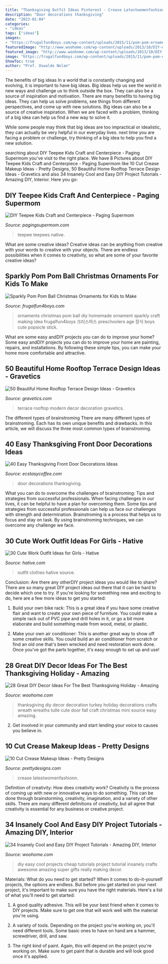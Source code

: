 ```yaml
---
title: "Thanksgiving Outfit Ideas Pinterest - Crease Latestwomenfashionn"
description: "Door decorations thanksgiving"
date: "2023-01-04"
categories:
- "ideas"
tags: ["ideas"]
images:
- "https://frugalfun4boys.com/wp-content/uploads/2015/11/pom-pom-ornament-7-Edited.jpg"
featuredImage: "http://www.woohome.com/wp-content/uploads/2013/10/DIY-decoration-for-Thanksgiving-23.jpg"
featured_image: "http://www.woohome.com/wp-content/uploads/2013/10/DIY-decoration-for-Thanksgiving-23.jpg"
image: "https://frugalfun4boys.com/wp-content/uploads/2015/11/pom-pom-ornament-7-Edited.jpg"
ShowToc: true
author: "Prof. Oswaldo Nolan"
---
```



The benefits of big ideas
In a world that is constantly changing and evolving, it is important to have big ideas. Big ideas help us see the world in new ways and challenge us to think outside the box. They can also be a source of inspiration and motivation.
There are many benefits to having big ideas. They can help us solve problems, see things from different perspectives, and come up with new solutions. Big ideas can also be a source of creative inspiration. When we are faced with a problem, thinking of a big idea can help us find a new way to solve it.

While some people may think that big ideas are too impractical or idealistic, they can actually be very helpful in our everyday lives. next time you are facing a problem or challenge, try thinking of a big idea to help you find a new solution.

	

		
searching about DIY Teepee Kids Craft and Centerpiece - Paging Supermom you've visit to the right place. We have 8 Pictures about DIY Teepee Kids Craft and Centerpiece - Paging Supermom like 10 Cut Crease Makeup Ideas - Pretty Designs, 50 Beautiful Home Rooftop Terrace Design Ideas - Gravetics and also 34 Insanely Cool and Easy DIY Project Tutorials - Amazing DIY, Interior. Here you go:
		
    
## DIY Teepee Kids Craft And Centerpiece - Paging Supermom

<img loading=lazy src="https://pagingsupermom.com/wp-content/uploads/2014/11/Thanksgiving-Kids-Table-Ideas-2.jpg" onerror="this.onerror=null;this.src='https://tse4.mm.bing.net/th?id=OIP.Cdz-oaYxQJ1J_ZS0DRz8cgHaLN&amp;pid=15.1';" alt="DIY Teepee Kids Craft and Centerpiece - Paging Supermom">

_Source: pagingsupermom.com_

>teepee teepees native. 

	

What are some creative ideas?
Creative ideas can be anything from creative with your words to creative with your objects. There are endless possibilities when it comes to creativity, so what are some of your favorite creative ideas?

    
## Sparkly Pom Pom Ball Christmas Ornaments For Kids To Make

<img loading=lazy src="https://frugalfun4boys.com/wp-content/uploads/2015/11/pom-pom-ornament-7-Edited.jpg" onerror="this.onerror=null;this.src='https://tse3.mm.bing.net/th?id=OIP.PYiRLzNB1szaw73cCohbUQHaLH&amp;pid=15.1';" alt="Sparkly Pom Pom Ball Christmas Ornaments for Kids to Make">

_Source: frugalfun4boys.com_

>ornaments christmas pom ball diy homemade ornament sparkly craft making idea frugalfun4boys 크리스마스 preschoolers age 장식 boys cute popsicle stick. 

	

What are some easy andDIY projects you can do to improve your home?
Some easy andDIY projects you can do to improve your home are painting, repairs, and installations. By following these simple tips, you can make your home more comfortable and attractive.

    
## 50 Beautiful Home Rooftop Terrace Design Ideas - Gravetics

<img loading=lazy src="https://www.gravetics.com/wp-content/uploads/2016/12/Decorating-ideas-for-innovative-design-modern-terrace.jpg" onerror="this.onerror=null;this.src='https://tse2.mm.bing.net/th?id=OIP.RnuK7uVdNfwSiwTP6L0oOgHaLJ&amp;pid=15.1';" alt="50 Beautiful Home Rooftop Terrace Design Ideas - Gravetics">

_Source: gravetics.com_

>terrace rooftop modern decor decoration gravetics. 

	

The different types of brainstroming
There are many different types of brainstroming. Each has its own unique benefits and drawbacks. In this article, we will discuss the three most common types of brainstroming.

    
## 40 Easy Thanksgiving Front Door Decorations Ideas

<img loading=lazy src="https://i1.wp.com/www.ecstasycoffee.com/wp-content/uploads/2016/10/Thanksgiving-Front-Door-Decorations-Ideas-11.jpg" onerror="this.onerror=null;this.src='https://tse2.mm.bing.net/th?id=OIP.dj2HYg9eTNueSNF-1vowSQHaLL&amp;pid=15.1';" alt="40 Easy Thanksgiving Front Door Decorations Ideas">

_Source: ecstasycoffee.com_

>door decorations thanksgiving. 

	

What you can do to overcome the challenges of brainstroming: Tips and strategies from successful professionals.
When facing challenges in our lives, it can be helpful to have a plan for overcoming them. Some tips and strategies from successful professionals can help us face our challenges with strength and determination. Brainstroming is a process that helps us to focus and stay on task. By using brainstroming techniques, we can overcome any challenge we face.

    
## 30 Cute Work Outfit Ideas For Girls - Hative

<img loading=lazy src="https://hative.com/wp-content/uploads/2015/02/work-outfit-ideas/17-cute-work-outfit-ideas-for-girls.jpg" onerror="this.onerror=null;this.src='https://tse2.mm.bing.net/th?id=OIP.q4PkGRORcjHupvWc04ydegHaMZ&amp;pid=15.1';" alt="30 Cute Work Outfit Ideas for Girls - Hative">

_Source: hative.com_

>outfit clothes hative source. 

	

Conclusion: Are there any otherDIY project ideas you would like to share?
There are so many great DIY project ideas out there that it can be hard to decide which one to try. If you're looking for something new and exciting to do, here are a few more ideas to get you started: 
1. Build your own bike rack: This is a great idea if you have some creative flair and want to create your own piece of furniture. You could make a simple rack out of PVC pipe and drill holes in it, or go a bit more elaborate and build something made from wood, metal, or plastic. 

2. Make your own air conditioner: This is another great way to show off some creative skills. You could build an air conditioner from scratch or find an old one that's been wrecked and need restoration work done. Once you've got the parts together, it's easy enough to set up and use!

    
## 28 Great DIY Decor Ideas For The Best Thanksgiving Holiday - Amazing

<img loading=lazy src="http://www.woohome.com/wp-content/uploads/2013/10/DIY-decoration-for-Thanksgiving-23.jpg" onerror="this.onerror=null;this.src='https://tse4.mm.bing.net/th?id=OIP.rvJOTy_vMs-xrn641mv8LwHaLH&amp;pid=15.1';" alt="28 Great DIY Decor Ideas For The Best Thanksgiving Holiday - Amazing">

_Source: woohome.com_

>thanksgiving diy decor decoration turkey holiday decorations crafts wreath wreaths tulle cute door fall craft christmas mini source easy amazing. 

	

2. Get involved in your community and start lending your voice to causes you believe in.

    
## 10 Cut Crease Makeup Ideas - Pretty Designs

<img loading=lazy src="https://www.prettydesigns.com/wp-content/uploads/2014/12/Latestwomenfashionn.jpg" onerror="this.onerror=null;this.src='https://tse3.mm.bing.net/th?id=OIP.KTIFJf0_wLQnAU9VLpUc0gHaKR&amp;pid=15.1';" alt="10 Cut Crease Makeup Ideas - Pretty Designs">

_Source: prettydesigns.com_

>crease latestwomenfashionn. 

	

Definition of creativity: How does creativity work?
Creativity is the process of coming up with new or innovative ways to do something. This can be done through brainstorming, creativity, imagination, and a variety of other skills. There are many different definitions of creativity, but all agree that creativity is essential for any business or creative project.

    
## 34 Insanely Cool And Easy DIY Project Tutorials - Amazing DIY, Interior

<img loading=lazy src="http://www.woohome.com/wp-content/uploads/2013/12/Easy-And-Cheap-DIY-Projects-8.jpg" onerror="this.onerror=null;this.src='https://tse1.mm.bing.net/th?id=OIP.NvIcOnZFs5tVAwzgQvvEuwHaJ4&amp;pid=15.1';" alt="34 Insanely Cool and Easy DIY Project Tutorials - Amazing DIY, Interior">

_Source: woohome.com_

>diy easy cool projects cheap tutorials project tutorial insanely crafts awesome amazing super gifts really making decor. 

	

Materials: What do you need to get started?
When it comes to do-it-yourself projects, the options are endless. But before you get started on your next project, it's important to make sure you have the right materials. Here's a list of what you'll need to get started:
1. A good quality adhesive. This will be your best friend when it comes to DIY projects. Make sure to get one that will work well with the material you're using.

2. A variety of tools. Depending on the project you're working on, you'll need different tools. Some basic ones to have on hand are a hammer, screwdriver, drill, and saw.

3. The right kind of paint. Again, this will depend on the project you're working on. Make sure to get paint that is durable and will look good once it's applied.


